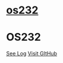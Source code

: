 # [os232](https://aryadk153.github.io/os232/)
# OS232
[See Log](https://github.com/AryaDK153/os232/TXT/mylog.txt)    [Visit GItHub](https://github.com/AryaDK153/os232/)
